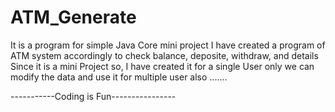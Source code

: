 # ATM_Generate


It is a program for simple Java Core mini project 
I have created a program of ATM system accordingly to check balance, deposite, withdraw, and details 
Since it is a mini Project so, I have created it for a single User only 
we can modify the data and use it for multiple user also .......



-----------Coding is Fun----------------
